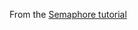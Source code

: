From the [Semaphore tutorial](https://semaphoreci.com/community/tutorials/dockerizing-a-ruby-on-rails-application)
